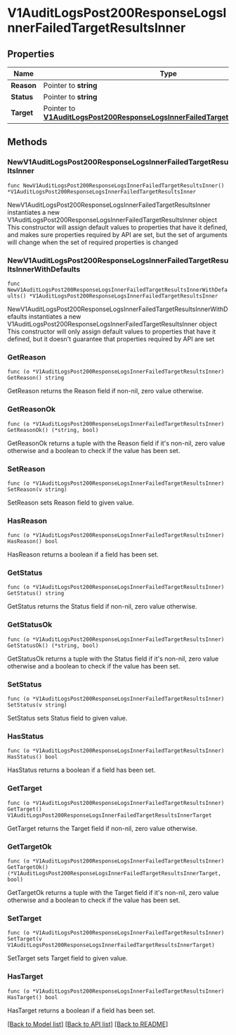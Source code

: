 # V1AuditLogsPost200ResponseLogsInnerFailedTargetResultsInner

## Properties

Name | Type | Description | Notes
------------ | ------------- | ------------- | -------------
**Reason** | Pointer to **string** |  | [optional] 
**Status** | Pointer to **string** |  | [optional] 
**Target** | Pointer to [**V1AuditLogsPost200ResponseLogsInnerFailedTargetResultsInnerTarget**](V1AuditLogsPost200ResponseLogsInnerFailedTargetResultsInnerTarget.md) |  | [optional] 

## Methods

### NewV1AuditLogsPost200ResponseLogsInnerFailedTargetResultsInner

`func NewV1AuditLogsPost200ResponseLogsInnerFailedTargetResultsInner() *V1AuditLogsPost200ResponseLogsInnerFailedTargetResultsInner`

NewV1AuditLogsPost200ResponseLogsInnerFailedTargetResultsInner instantiates a new V1AuditLogsPost200ResponseLogsInnerFailedTargetResultsInner object
This constructor will assign default values to properties that have it defined,
and makes sure properties required by API are set, but the set of arguments
will change when the set of required properties is changed

### NewV1AuditLogsPost200ResponseLogsInnerFailedTargetResultsInnerWithDefaults

`func NewV1AuditLogsPost200ResponseLogsInnerFailedTargetResultsInnerWithDefaults() *V1AuditLogsPost200ResponseLogsInnerFailedTargetResultsInner`

NewV1AuditLogsPost200ResponseLogsInnerFailedTargetResultsInnerWithDefaults instantiates a new V1AuditLogsPost200ResponseLogsInnerFailedTargetResultsInner object
This constructor will only assign default values to properties that have it defined,
but it doesn't guarantee that properties required by API are set

### GetReason

`func (o *V1AuditLogsPost200ResponseLogsInnerFailedTargetResultsInner) GetReason() string`

GetReason returns the Reason field if non-nil, zero value otherwise.

### GetReasonOk

`func (o *V1AuditLogsPost200ResponseLogsInnerFailedTargetResultsInner) GetReasonOk() (*string, bool)`

GetReasonOk returns a tuple with the Reason field if it's non-nil, zero value otherwise
and a boolean to check if the value has been set.

### SetReason

`func (o *V1AuditLogsPost200ResponseLogsInnerFailedTargetResultsInner) SetReason(v string)`

SetReason sets Reason field to given value.

### HasReason

`func (o *V1AuditLogsPost200ResponseLogsInnerFailedTargetResultsInner) HasReason() bool`

HasReason returns a boolean if a field has been set.

### GetStatus

`func (o *V1AuditLogsPost200ResponseLogsInnerFailedTargetResultsInner) GetStatus() string`

GetStatus returns the Status field if non-nil, zero value otherwise.

### GetStatusOk

`func (o *V1AuditLogsPost200ResponseLogsInnerFailedTargetResultsInner) GetStatusOk() (*string, bool)`

GetStatusOk returns a tuple with the Status field if it's non-nil, zero value otherwise
and a boolean to check if the value has been set.

### SetStatus

`func (o *V1AuditLogsPost200ResponseLogsInnerFailedTargetResultsInner) SetStatus(v string)`

SetStatus sets Status field to given value.

### HasStatus

`func (o *V1AuditLogsPost200ResponseLogsInnerFailedTargetResultsInner) HasStatus() bool`

HasStatus returns a boolean if a field has been set.

### GetTarget

`func (o *V1AuditLogsPost200ResponseLogsInnerFailedTargetResultsInner) GetTarget() V1AuditLogsPost200ResponseLogsInnerFailedTargetResultsInnerTarget`

GetTarget returns the Target field if non-nil, zero value otherwise.

### GetTargetOk

`func (o *V1AuditLogsPost200ResponseLogsInnerFailedTargetResultsInner) GetTargetOk() (*V1AuditLogsPost200ResponseLogsInnerFailedTargetResultsInnerTarget, bool)`

GetTargetOk returns a tuple with the Target field if it's non-nil, zero value otherwise
and a boolean to check if the value has been set.

### SetTarget

`func (o *V1AuditLogsPost200ResponseLogsInnerFailedTargetResultsInner) SetTarget(v V1AuditLogsPost200ResponseLogsInnerFailedTargetResultsInnerTarget)`

SetTarget sets Target field to given value.

### HasTarget

`func (o *V1AuditLogsPost200ResponseLogsInnerFailedTargetResultsInner) HasTarget() bool`

HasTarget returns a boolean if a field has been set.


[[Back to Model list]](../README.md#documentation-for-models) [[Back to API list]](../README.md#documentation-for-api-endpoints) [[Back to README]](../README.md)


